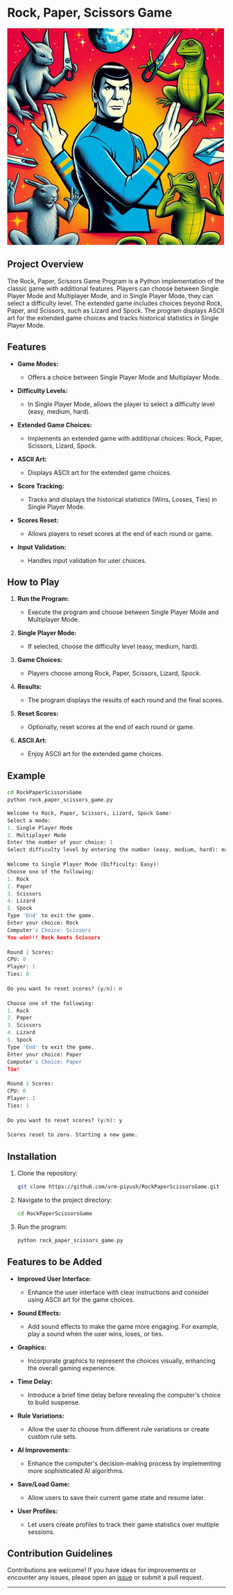 # Rock, Paper, Scissors Game

![rock paper scissors](image-1.png)

## Project Overview

The Rock, Paper, Scissors Game Program is a Python implementation of the classic game with additional features. Players can choose between Single Player Mode and Multiplayer Mode, and in Single Player Mode, they can select a difficulty level. The extended game includes choices beyond Rock, Paper, and Scissors, such as Lizard and Spock. The program displays ASCII art for the extended game choices and tracks historical statistics in Single Player Mode.

## Features

- **Game Modes:**

  - Offers a choice between Single Player Mode and Multiplayer Mode.

- **Difficulty Levels:**

  - In Single Player Mode, allows the player to select a difficulty level (easy, medium, hard).

- **Extended Game Choices:**

  - Implements an extended game with additional choices: Rock, Paper, Scissors, Lizard, Spock.

- **ASCII Art:**

  - Displays ASCII art for the extended game choices.

- **Score Tracking:**

  - Tracks and displays the historical statistics (Wins, Losses, Ties) in Single Player Mode.

- **Scores Reset:**

  - Allows players to reset scores at the end of each round or game.

- **Input Validation:**
  - Handles input validation for user choices.

## How to Play

1. **Run the Program:**

   - Execute the program and choose between Single Player Mode and Multiplayer Mode.

2. **Single Player Mode:**

   - If selected, choose the difficulty level (easy, medium, hard).

3. **Game Choices:**

   - Players choose among Rock, Paper, Scissors, Lizard, Spock.

4. **Results:**

   - The program displays the results of each round and the final scores.

5. **Reset Scores:**

   - Optionally, reset scores at the end of each round or game.

6. **ASCII Art:**
   - Enjoy ASCII art for the extended game choices.

## Example

```bash
cd RockPaperScissorsGame
python rock_paper_scissors_game.py
```

```python
Welcome to Rock, Paper, Scissors, Lizard, Spock Game!
Select a mode:
1. Single Player Mode
2. Multiplayer Mode
Enter the number of your choice: 1
Select difficulty level by entering the number (easy, medium, hard): easy

Welcome to Single Player Mode (Difficulty: Easy)!
Choose one of the following:
1. Rock
2. Paper
3. Scissors
4. Lizard
5. Spock
Type 'End' to exit the game.
Enter your choice: Rock
Computer's Choice: Scissors
You win!!! Rock beats Scissors

Round 1 Scores:
CPU: 0
Player: 1
Ties: 0

Do you want to reset scores? (y/n): n

Choose one of the following:
1. Rock
2. Paper
3. Scissors
4. Lizard
5. Spock
Type 'End' to exit the game.
Enter your choice: Paper
Computer's Choice: Paper
Tie!

Round 2 Scores:
CPU: 0
Player: 1
Ties: 1

Do you want to reset scores? (y/n): y

Scores reset to zero. Starting a new game.
```

## Installation

1. Clone the repository:

   ```bash
   git clone https://github.com/vrm-piyush/RockPaperScissorsGame.git
   ```

2. Navigate to the project directory:

   ```bash
   cd RockPaperScissorsGame
   ```

3. Run the program:

   ```bash
   python rock_paper_scissors_game.py
   ```

## Features to be Added

- **Improved User Interface:**

  - Enhance the user interface with clear instructions and consider using ASCII art for the game choices.

- **Sound Effects:**

  - Add sound effects to make the game more engaging. For example, play a sound when the user wins, loses, or ties.

- **Graphics:**

  - Incorporate graphics to represent the choices visually, enhancing the overall gaming experience.

- **Time Delay:**

  - Introduce a brief time delay before revealing the computer's choice to build suspense.

- **Rule Variations:**

  - Allow the user to choose from different rule variations or create custom rule sets.

- **AI Improvements:**

  - Enhance the computer's decision-making process by implementing more sophisticated AI algorithms.

- **Save/Load Game:**

  - Allow users to save their current game state and resume later.

- **User Profiles:**
  - Let users create profiles to track their game statistics over multiple sessions.

## Contribution Guidelines

Contributions are welcome! If you have ideas for improvements or encounter any issues, please open an [issue](https://github.com/vrm-piyush/RockPaperScissorsGame/issues) or submit a pull request.

---

